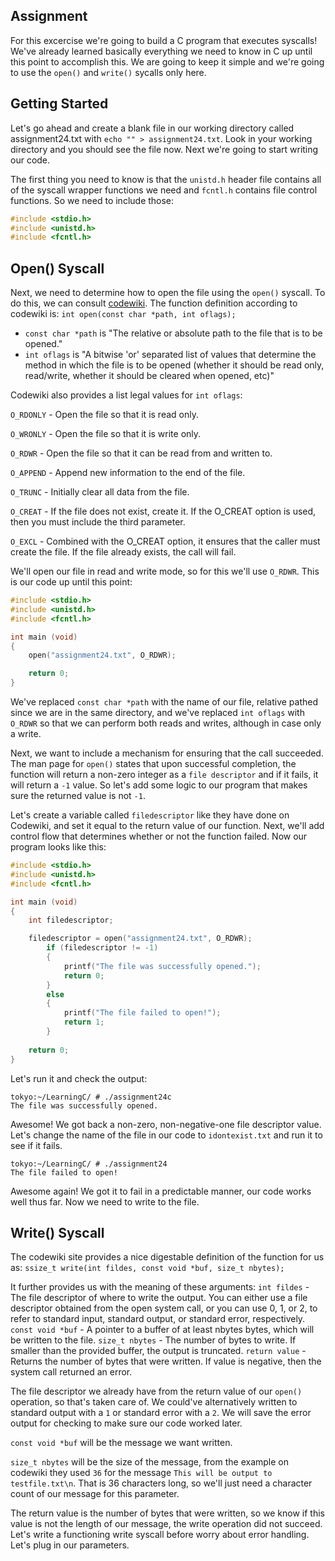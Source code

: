 ## Assignment
For this excercise we're going to build a C program that executes syscalls! We've already learned basically everything we need to know in C up until this point to accomplish this. We are going to keep it simple and we're going to use the `open()` and `write()` sycalls only here. 

## Getting Started
Let's go ahead and create a blank file in our working directory called assignment24.txt with `echo "" > assignment24.txt`.
Look in your working directory and you should see the file now. Next we're going to start writing our code. 

The first thing you need to know is that the `unistd.h` header file contains all of the syscall wrapper functions we need and `fcntl.h` contains file control functions. So we need to include those:
```c
#include <stdio.h>
#include <unistd.h>
#include <fcntl.h>
```

## Open() Syscall
Next, we need to determine how to open the file using the `open()` syscall. To do this, we can consult [codewiki](http://codewiki.wikidot.com/c:system-calls:open). The function definition according to codewiki is:
`int open(const char *path, int oflags);`

+ `const char *path` is "The relative or absolute path to the file that is to be opened."
+ `int oflags` is "A bitwise 'or' separated list of values that determine the method in which the file is to be opened (whether it should be read only, read/write, whether it should be cleared when opened, etc)"

Codewiki also provides a list legal values for `int oflags`: 

`O_RDONLY` - Open the file so that it is read only.

`O_WRONLY` - Open the file so that it is write only.

`O_RDWR` - Open the file so that it can be read from and written to.

`O_APPEND` -	Append new information to the end of the file.

`O_TRUNC` -	Initially clear all data from the file.

`O_CREAT` -	If the file does not exist, create it. If the O_CREAT option is used, then you must include the third parameter.

`O_EXCL` -	Combined with the O_CREAT option, it ensures that the caller must create the file. If the file already exists, the call will fail.

We'll open our file in read and write mode, so for this we'll use `O_RDWR`. This is our code up until this point:
```c
#include <stdio.h>
#include <unistd.h>
#include <fcntl.h>

int main (void)
{
	open("assignment24.txt", O_RDWR);

	return 0;
}
```
We've replaced `const char *path` with the name of our file, relative pathed since we are in the same directory, and we've replaced `int oflags` with `O_RDWR` so that we can perform both reads and writes, although in case only a write. 

Next, we want to include a mechanism for ensuring that the call succeeded. The man page for `open()` states that upon successful completion, the function will return a non-zero integer as a `file descriptor` and if it fails, it will return a `-1` value. So let's add some logic to our program that makes sure the returned value is not `-1`. 

Let's create a variable called `filedescriptor` like they have done on Codewiki, and set it equal to the return value of our function. Next, we'll add control flow that determines whether or not the function failed. Now our program looks like this:
```c
#include <stdio.h>
#include <unistd.h>
#include <fcntl.h>

int main (void)
{
	int filedescriptor;

	filedescriptor = open("assignment24.txt", O_RDWR);
		if (filedescriptor != -1)
		{
			printf("The file was successfully opened.");
			return 0;
		}
		else 
		{
			printf("The file failed to open!");
			return 1;
		}
	
	return 0;
}
```

Let's run it and check the output:
```terminal_session
tokyo:~/LearningC/ # ./assignment24c                                         
The file was successfully opened.
```

Awesome! We got back a non-zero, non-negative-one file descriptor value. Let's change the name of the file in our code to `idontexist.txt` and run it to see if it fails. 
```terminal_session
tokyo:~/LearningC/ # ./assignment24                                         
The file failed to open!
```

Awesome again! We got it to fail in a predictable manner, our code works well thus far. Now we need to write to the file. 

## Write() Syscall
The codewiki site provides a nice digestable definition of the function for us as: `ssize_t write(int fildes, const void *buf, size_t nbytes);`

It further provides us with the meaning of these arguments:
`int fildes` - The file descriptor of where to write the output. You can either use a file descriptor obtained from the open system call, or you can use 0, 1, or 2, to refer to standard input, standard output, or standard error, respectively.
`const void *buf` - A pointer to a buffer of at least nbytes bytes, which will be written to the file.
`size_t nbytes` - The number of bytes to write. If smaller than the provided buffer, the output is truncated.
`return value` - Returns the number of bytes that were written. If value is negative, then the system call returned an error.

The file descriptor we already have from the return value of our `open()` operation, so that's taken care of. We could've alternatively written to standard output with a `1` or standard error with a `2`. We will save the error output for checking to make sure our code worked later. 

`const void *buf` will be the message we want written.

`size_t nbytes` will be the size of the message, from the example on codewiki they used `36` for the message `This will be output to testfile.txt\n`. That is 36 characters long, so we'll just need a character count of our message for this parameter. 

The return value is the number of bytes that were written, so we know if this value is not the length of our message, the write operation did not succeed. Let's write a functioning write syscall before worry about error handling. Let's plug in our parameters. 

